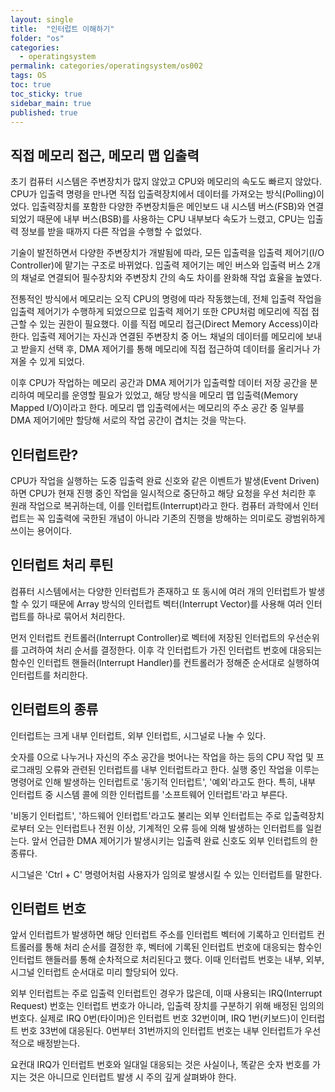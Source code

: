 ```yaml
---
layout: single
title:  "인터럽트 이해하기"
folder: "os"
categories:
  - operatingsystem
permalink: categories/operatingsystem/os002
tags: OS
toc: true
toc_sticky: true
sidebar_main: true
published: true
---
```


## 직접 메모리 접근, 메모리 맵 입출력
초기 컴퓨터 시스템은 주변장치가 많지 않았고 CPU와 메모리의 속도도 빠르지 않았다. CPU가 입출력 명령을 만나면 직접 입출력장치에서 데이터를 가져오는 방식(Polling)이었다. 입출력장치를 포함한 다양한 주변장치들은 메인보드 내 시스템 버스(FSB)와 연결되었기 때문에 내부 버스(BSB)를 사용하는 CPU 내부보다 속도가 느렸고, CPU는 입출력 정보를 받을 때까지 다른 작업을 수행할 수 없었다.

기술이 발전하면서 다양한 주변장치가 개발됨에 따라, 모든 입출력을 입출력 제어기(I/O Controller)에 맡기는 구조로 바뀌었다. 입출력 제어기는 메인 버스와 입출력 버스 2개의 채널로 연결되어 필수장치와 주변장치 간의 속도 차이를 완화해 작업 효율을 높였다.

전통적인 방식에서 메모리는 오직 CPU의 명령에 따라 작동했는데, 전체 입출력 작업을 입출력 제어기가 수행하게 되었으므로 입출력 제어기 또한 CPU처럼 메모리에 직접 접근할 수 있는 권한이 필요했다. 이를 직접 메모리 접근(Direct Memory Access)이라 한다. 입출력 제어기는 자신과 연결된 주변장치 중 어느 채널의 데이터를 메모리에 보내고 받을지 선택 후, DMA 제어기를 통해 메모리에 직접 접근하여 데이터를 올리거나 가져올 수 있게 되었다.

이후 CPU가 작업하는 메모리 공간과 DMA 제어기가 입출력할 데이터 저장 공간을 분리하여 메모리를 운영할 필요가 있었고, 해당 방식을 메모리 맵 입출력(Memory Mapped I/O)이라고 한다. 메모리 맵 입출력에서는 메모리의 주소 공간 중 일부를 DMA 제어기에만 할당해 서로의 작업 공간이 겹치는 것을 막는다.

## 인터럽트란?
CPU가 작업을 실행하는 도중 입출력 완료 신호와 같은 이벤트가 발생(Event Driven)하면 CPU가 현재 진행 중인 작업을 일시적으로 중단하고 해당 요청을 우선 처리한 후 원래 작업으로 복귀하는데, 이를 인터럽트(Interrupt)라고 한다. 컴퓨터 과학에서 인터럽트는 꼭 입출력에 국한된 개념이 아니라 기존의 진행을 방해하는 의미로도 광범위하게 쓰이는 용어이다.

## 인터럽트 처리 루틴
컴퓨터 시스템에서는 다양한 인터럽트가 존재하고 또 동시에 여러 개의 인터럽트가 발생할 수 있기 때문에 Array 방식의 인터럽트 벡터(Interrupt Vector)를 사용해 여러 인터럽트를 하나로 묶어서 처리한다.

먼저 인터럽트 컨트롤러(Interrupt Controller)로 벡터에 저장된 인터럽트의 우선순위를 고려하여 처리 순서를 결정한다. 이후 각 인터럽트가 가진 인터럽트 번호에 대응되는 함수인 인터럽트 핸들러(Interrupt Handler)를 컨트롤러가 정해준 순서대로 실행하여 인터럽트를 처리한다.

## 인터럽트의 종류
인터럽트는 크게 내부 인터럽트, 외부 인터럽트, 시그널로 나눌 수 있다.

숫자를 0으로 나누거나 자신의 주소 공간을 벗어나는 작업을 하는 등의 CPU 작업 및 프로그래밍 오류와 관련된 인터럽트를 내부 인터럽트라고 한다. 실행 중인 작업을 이루는 명령어로 인해 발생하는 인터럽트로 \'동기적 인터럽트\', \'예외\'라고도 한다. 특히, 내부 인터럽트 중 시스템 콜에 의한 인터럽트를 \'소프트웨어 인터럽트\'라고 부른다.

\'비동기 인터럽트\', \'하드웨어 인터럽트\'라고도 불리는 외부 인터럽트는 주로 입출력장치로부터 오는 인터럽트나 전원 이상, 기계적인 오류 등에 의해 발생하는 인터럽트를 일컫는다. 앞서 언급한 DMA 제어기가 발생시키는 입출력 완료 신호도 외부 인터럽트의 한 종류다.

시그널은 \'Ctrl + C\' 명령어처럼 사용자가 임의로 발생시킬 수 있는 인터럽트를 말한다.

## 인터럽트 번호
앞서 인터럽트가 발생하면 해당 인터럽트 주소를 인터럽트 벡터에 기록하고 인터럽트 컨트롤러를 통해 처리 순서를 결정한 후, 벡터에 기록된 인터럽트 번호에 대응되는 함수인 인터럽트 핸들러를 통해 순차적으로 처리된다고 했다. 이때 인터럽트 번호는 내부, 외부, 시그널 인터럽트 순서대로 미리 할당되어 있다.

외부 인터럽트는 주로 입출력 인터럽트인 경우가 많은데, 이때 사용되는 IRQ(Interrupt Request) 번호는 인터럽트 번호가 아니라, 입출력 장치를 구분하기 위해 배정된 임의의 번호다. 실제로 IRQ 0번(타이머)은 인터럽트 번호 32번이며, IRQ 1번(키보드)이 인터럽트 번호 33번에 대응된다. 0번부터 31번까지의 인터럽트 번호는 내부 인터럽트가 우선적으로 배정받는다.

요컨대 IRQ가 인터럽트 번호와 일대일 대응되는 것은 사실이나, 똑같은 숫자 번호를 가지는 것은 아니므로 인터럽트 발생 시 주의 깊게 살펴봐야 한다.